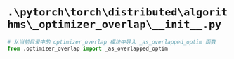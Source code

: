 # `.\pytorch\torch\distributed\algorithms\_optimizer_overlap\__init__.py`

```py
# 从当前目录中的 optimizer_overlap 模块中导入 _as_overlapped_optim 函数
from .optimizer_overlap import _as_overlapped_optim
```